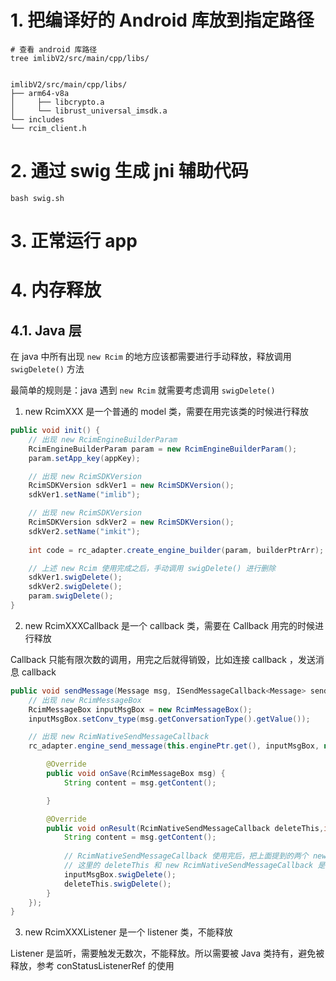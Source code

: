 # 1. 把编译好的 Android 库放到指定路径

```shell
# 查看 android 库路径
tree imlibV2/src/main/cpp/libs/
```

```text

imlibV2/src/main/cpp/libs/
├── arm64-v8a
│     ├── libcrypto.a
│     └── librust_universal_imsdk.a
└── includes
└── rcim_client.h

```

# 2. 通过 swig 生成 jni 辅助代码

```shell
bash swig.sh
```

# 3. 正常运行 app

# 4. 内存释放

## 4.1. Java 层
在 java 中所有出现 `new Rcim` 的地方应该都需要进行手动释放，释放调用 `swigDelete()` 方法

最简单的规则是：java 遇到 `new Rcim` 就需要考虑调用 `swigDelete()`

1. new RcimXXX 是一个普通的 model 类，需要在用完该类的时候进行释放

```java
public void init() {
    // 出现 new RcimEngineBuilderParam
    RcimEngineBuilderParam param = new RcimEngineBuilderParam();
    param.setApp_key(appKey);

    // 出现 new RcimSDKVersion
    RcimSDKVersion sdkVer1 = new RcimSDKVersion();
    sdkVer1.setName("imlib");

    // 出现 new RcimSDKVersion
    RcimSDKVersion sdkVer2 = new RcimSDKVersion();
    sdkVer2.setName("imkit");
    
    int code = rc_adapter.create_engine_builder(param, builderPtrArr);

    // 上述 new Rcim 使用完成之后，手动调用 swigDelete() 进行删除
    sdkVer1.swigDelete();
    sdkVer2.swigDelete();
    param.swigDelete();
}

```
2. new RcimXXXCallback 是一个 callback 类，需要在 Callback 用完的时候进行释放

Callback 只能有限次数的调用，用完之后就得销毁，比如连接 callback ，发送消息 callback

```java
public void sendMessage(Message msg, ISendMessageCallback<Message> sendMessageCallback) {
    // 出现 new RcimMessageBox
    RcimMessageBox inputMsgBox = new RcimMessageBox();
    inputMsgBox.setConv_type(msg.getConversationType().getValue());

    // 出现 new RcimNativeSendMessageCallback
    rc_adapter.engine_send_message(this.enginePtr.get(), inputMsgBox, new RcimNativeSendMessageCallback() {

        @Override
        public void onSave(RcimMessageBox msg) {
            String content = msg.getContent();

        }

        @Override
        public void onResult(RcimNativeSendMessageCallback deleteThis,int code, RcimMessageBox msg) {
            String content = msg.getContent();
            
            // RcimNativeSendMessageCallback 使用完后，把上面提到的两个 new Rcim 给删除
            // 这里的 deleteThis 和 new RcimNativeSendMessageCallback 是同一个对象
            inputMsgBox.swigDelete();
            deleteThis.swigDelete();
        }
    });
}
```

3. new RcimXXXListener 是一个 listener 类，不能释放

Listener 是监听，需要触发无数次，不能释放。所以需要被 Java 类持有，避免被释放，参考 conStatusListenerRef 的使用